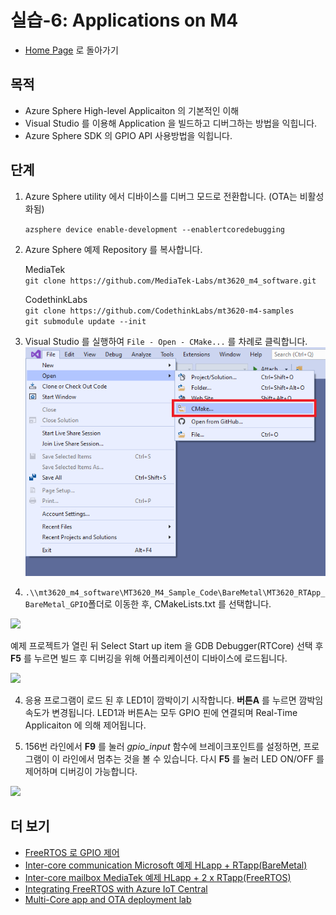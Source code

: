 # 실습-6: Applications on M4 

- [Home Page](README.md) 로 돌아가기

## 목적

- Azure Sphere High-level Applicaiton 의 기본적인 이해
- Visual Studio 를 이용해 Application 을 빌드하고 디버그하는 방법을 익힙니다.
- Azure Sphere SDK 의 GPIO API 사용방법을 익힙니다.

## 단계

1. Azure Sphere utility 에서 디바이스를 디버그 모드로 전환합니다. (OTA는 비활성화됨)
   
   `azsphere device enable-development --enablertcoredebugging`

2. Azure Sphere 예제 Repository 를 복사합니다.

    MediaTek <br>
    `git clone https://github.com/MediaTek-Labs/mt3620_m4_software.git`

    CodethinkLabs<br>    `git clone https://github.com/CodethinkLabs/mt3620-m4-samples`    
    `git submodule update --init`


3. Visual Studio 를 실행하여 `File - Open - CMake...` 를 차례로 클릭합니다.
![](images/open_CMake.png)

3. `.\\mt3620_m4_software\MT3620_M4_Sample_Code\BareMetal\MT3620_RTApp_BareMetal_GPIO`폴더로 이동한 후, CMakeLists.txt 를 선택합니다. 
   
 
 ![](images/open_Cmake_mediatek_gpio.png)

예제 프로젝트가 열린 뒤 Select Start up item 을 GDB Debugger(RTCore) 선택 후 **F5** 를 누르면 빌드 후 디버깅을 위해 어플리케이션이 디바이스에 로드됩니다.

 ![](images/rt_gdb.png)
   
4. 응용 프로그램이 로드 된 후 LED1이 깜박이기 시작합니다. **버튼A**
를 누르면 깜박임 속도가 변경됩니다. LED1과 버튼A는 모두 GPIO 핀에 연결되며 Real-Time Applicaiton 에 의해 제어됩니다.


5. 156번 라인에서 **F9** 를 눌러 *gpio_input* 함수에 브레이크포인트를 설정하면, 
프로그램이 이 라인에서 멈추는 것을 볼 수 있습니다. 다시 **F5** 를 눌러 LED ON/OFF 를 제어하며 디버깅이 가능합니다.

 ![](images/rt_debug.png)


## 더 보기
- [FreeRTOS 로 GPIO 제어](https://github.com/MediaTek-Labs/mt3620_m4_software/tree/master/MT3620_M4_Sample_Code/FreeRTOS/MT3620_RTApp_FreeRTOS_GPIO)
- [Inter-core communication Microsoft 예제 HLapp + RTapp(BareMetal)](https://github.com/Azure/azure-sphere-samples/tree/master/Samples/IntercoreComms)
- [Inter-core mailbox MediaTek 예제 HLapp + 2 x RTapp(FreeRTOS)](https://github.com/MediaTek-Labs/mt3620_m4_software/tree/master/MT3620_M4_Sample_Code/FreeRTOS/MT3620_RTApp_FreeRTOS_MBOX)
- [Integrating FreeRTOS with Azure IoT Central](https://github.com/gloveboxes/Azure-Sphere-Learning-Path/blob/master/zdocs/Lab_5_FreeRTOS_and_Azure_IoT_Central/README.md)
- [Multi-Core app and OTA deployment lab](https://github.com/JuergenSchwertl/AzureSphereSamples/tree/master/OTA)
